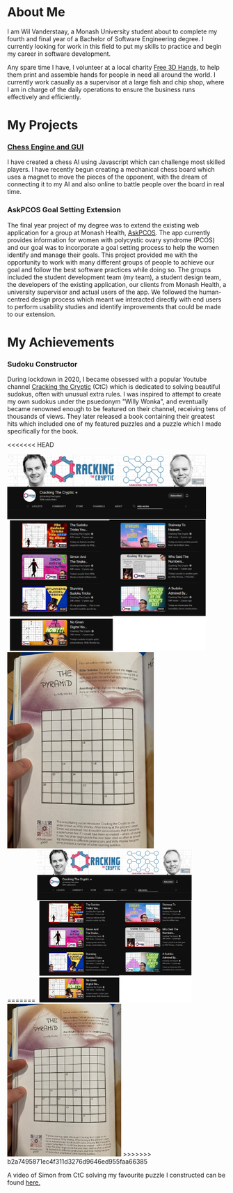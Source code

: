 # About Me

I am Wil Vanderstaay, a Monash University student about to complete my fourth and final year of a Bachelor of Software Engineering degree. I currently looking for work in this field to put my skills to practice and begin my career in software development.

Any spare time I have, I volunteer at a local charity [Free 3D Hands](https://free3dhands.org/), to help them print and assemble hands for people in need all around the world. I currently work casually as a supervisor at a large fish and chip shop, where I am in charge of the daily operations to ensure the business runs effectively and efficiently.

# My Projects

### [Chess Engine and GUI](https://github.com/wil-vanderstaay/chess_engine_gui)

I have created a chess AI using Javascript which can challenge most skilled players. I have recently begun creating a mechanical chess board which uses a magnet to move the pieces of the opponent, with the dream of connecting it to my AI and also online to battle people over the board in real time.

### AskPCOS Goal Setting Extension

The final year project of my degree was to extend the existing web application for a group at Monash Health, [AskPCOS](https://www.askpcos.org/). The app currently provides information for women with polycystic ovary syndrome (PCOS) and our goal was to incorporate a goal setting process to help the women identify and manage their goals. This project provided me with the opportunity to work with many different groups of people to achieve our goal and follow the best software practices while doing so. The groups included the student development team (my team), a student design team, the developers of the existing application, our clients from Monash Health, a university supervisor and actual users of the app. We followed the human-centred design process which meant we interacted directly with end users to perform usability studies and identify improvements that could be made to our extension. 

# My Achievements

### Sudoku Constructor

During lockdown in 2020, I became obsessed with a popular Youtube channel [Cracking the Cryptic](https://www.youtube.com/c/CrackingTheCryptic) (CtC) which is dedicated to solving beautiful sudokus, often with unusual extra rules. I was inspired to attempt to create my own sudokus under the psuedonym "Willy Wonka", and eventually became renowned enough to be featured on their channel, receiving tens of thousands of views. They later released a book containing their greatest hits which included one of my featured puzzles and a puzzle which I made specifically for the book.

<<<<<<< HEAD
<div float="left">
    <img src="./imgs/ctc-videos.png" style="margin: auto; background-color: #0f0f0f;" alt="Cracking the Cryptic Videos" height="450"/>
    <img src="./imgs/pyramid-sudoku.jpg" style="margin: auto; background-color: #0f0f0f;" alt="Willy Wonka Pyramid Sudoku" height="450"/>
</div>
=======
<img src="./imgs/ctc-videos.png" style="margin: auto; background-color: #0f0f0f;" alt="Cracking the Cryptic Videos" height="350"/>

<img src="./imgs/pyramid-sudoku.jpg" style="margin: auto; background-color: #0f0f0f;" alt="Willy Wonka Pyramid Sudoku" height="350"/>
>>>>>>> b2a7495871ec4f311d3276d9646ed955faa66385

A video of Simon from CtC solving my favourite puzzle I constructed can be found [here.](https://www.youtube.com/watch?v=FAhVKjr5GLg&t=113s)

<!--
**wil-vanderstaay/wil-vanderstaay** is a ✨ _special_ ✨ repository because its `README.md` (this file) appears on your GitHub profile.

Here are some ideas to get you started:

- 🔭 I’m currently working on ...
- 🌱 I’m currently learning ...
- 👯 I’m looking to collaborate on ...
- 🤔 I’m looking for help with ...
- 💬 Ask me about ...
- 📫 How to reach me: ...
- 😄 Pronouns: ...
- ⚡ Fun fact: ...
-->
